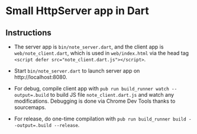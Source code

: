 # Small HttpServer app in Dart

## Instructions

* The server app is ```bin/note_server.dart```, and the client app is ```web/note_client.dart```, which is used in ```web/index.html``` via the head tag ```<script defer src="note_client.dart.js"></script>```.

* Start ```bin/note_server.dart``` to launch server app on http://localhost:8080.

* For debug, compile client app with ```pub run build_runner watch --output=.build``` to build JS file ```note_client.dart.js``` and watch any modifications. Debugging is done via Chrome Dev Tools thanks to sourcemaps.

* For release, do one-time compilation with ```pub run build_runner build --output=.build --release```.
